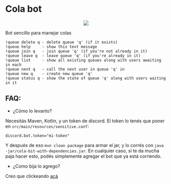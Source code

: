 Cola bot
===

<p align="center">
    <img src="https://user-images.githubusercontent.com/31170385/126589374-d145bf36-46f1-45c2-b9ab-1e31fa15b523.jpeg" />
</p>

Bot sencillo para manejar colas

```
!queue delete q - delete queue 'q' (if it exists)
!queue help     - show this text message
!queue join q   - join queue 'q' (if you're not already in it)
!queue leave q  - leave queue 'q' (if you're already in it)
!queue list     - show all existing queues along with users awaiting in each
!queue next q   - call the next user in queue 'q' in
!queue new q    - create new queue 'q'
!queue status q - show the state of queue 'q' along with users waiting in it
```

## FAQ:

* ¿Cómo lo levanto?

Necesitás Maven, Kotlin, y un token de discord. El token lo tenés que poner en `src/main/resources/sensitive.conf`:

```
discord.bot.token="mi-token"
```

Y después de eso `mvn clean package` para armar el jar, y lo corrés con `java -jar/cola-bit-with-dependencies.jar`. En
cualquier caso, si te da mucha paja hacer esto, podés simplemente agregar el bot que ya está corriendo.

* ¿Como bija lo agrego?

Creo que clickeando [acá](https://discord.com/api/oauth2/authorize?client_id=867430374115246101&permissions=0&scope=bot)
